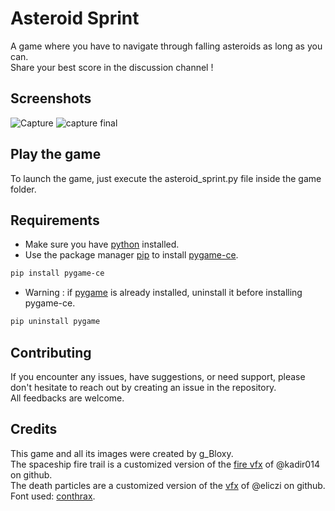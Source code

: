 # Asteroid Sprint

A game where you have to navigate through falling asteroids as long as you can.  
Share your best score in the discussion channel !

## Screenshots

![Capture](https://github.com/gBloxy/Asteroid-Sprint/assets/121670440/3ad763ec-850d-4f6e-a5ef-96a7627f5d92)
![capture final](https://github.com/gBloxy/Asteroid-Sprint/assets/121670440/36224d7c-e6b6-4767-b314-5eed6df43f49)

## Play the game

To launch the game, just execute the asteroid_sprint.py file inside the game folder.

## Requirements

* Make sure you have [python](https://www.python.org) installed.  
* Use the package manager [pip](https://pip.pypa.io/en/stable/) to install [pygame-ce](https://pyga.me).  
```bash
pip install pygame-ce
```
* Warning : if [pygame](https://www.pygame.org/news) is already installed, uninstall it before installing pygame-ce.  
```bash
pip uninstall pygame
```

## Contributing

If you encounter any issues, have suggestions, or need support, please don't hesitate to reach out by creating an issue in the repository.  
All feedbacks are welcome.

## Credits

This game and all its images were created by g_Bloxy.  
The spaceship fire trail is a customized version of the [fire vfx](https://github.com/kadir014/pygame-vfx) of @kadir014 on github.  
The death particles are a customized version of the [vfx](https://github.com/eliczi/vfx) of @eliczi on github.  
Font used: [conthrax](https://typodermicfonts.com/conthrax/).
